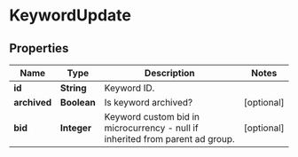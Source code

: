 

# KeywordUpdate


## Properties

| Name | Type | Description | Notes |
|------------ | ------------- | ------------- | -------------|
|**id** | **String** | Keyword ID. |  |
|**archived** | **Boolean** | Is keyword archived? |  [optional] |
|**bid** | **Integer** | Keyword custom bid in microcurrency - null if inherited from parent ad group. |  [optional] |



